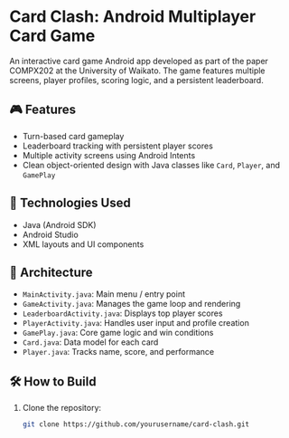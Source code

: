 # Card Clash: Android Multiplayer Card Game

An interactive card game Android app developed as part of the paper COMPX202 at the University of Waikato. The game features multiple screens, player profiles, scoring logic, and a persistent leaderboard.

## 🎮 Features

- Turn-based card gameplay
- Leaderboard tracking with persistent player scores
- Multiple activity screens using Android Intents
- Clean object-oriented design with Java classes like `Card`, `Player`, and `GamePlay`

## 📱 Technologies Used

- Java (Android SDK)
- Android Studio
- XML layouts and UI components

## 🧱 Architecture

- `MainActivity.java`: Main menu / entry point
- `GameActivity.java`: Manages the game loop and rendering
- `LeaderboardActivity.java`: Displays top player scores
- `PlayerActivity.java`: Handles user input and profile creation
- `GamePlay.java`: Core game logic and win conditions
- `Card.java`: Data model for each card
- `Player.java`: Tracks name, score, and performance

## 🛠 How to Build

1. Clone the repository:
   ```bash
   git clone https://github.com/yourusername/card-clash.git